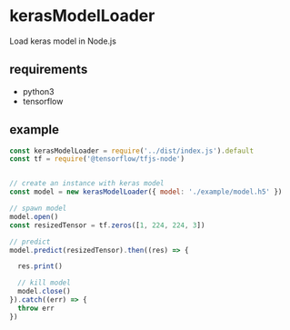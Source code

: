 # kerasModelLoader
Load keras model in Node.js

## requirements
* python3
* tensorflow

## example
```javascript
const kerasModelLoader = require('../dist/index.js').default
const tf = require('@tensorflow/tfjs-node')


// create an instance with keras model
const model = new kerasModelLoader({ model: './example/model.h5' })

// spawn model
model.open()
const resizedTensor = tf.zeros([1, 224, 224, 3])

// predict
model.predict(resizedTensor).then((res) => {

  res.print()

  // kill model
  model.close()
}).catch((err) => {
  throw err
})
```
